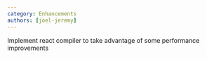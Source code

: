 ```yaml
---
category: Enhancements
authors: [joel-jeremy]
---
```


Implement react compiler to take advantage of some performance improvements
